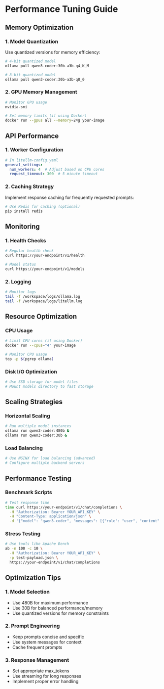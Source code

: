 # Performance Tuning Guide

## Memory Optimization

### 1. Model Quantization
Use quantized versions for memory efficiency:
```bash
# 4-bit quantized model
ollama pull qwen3-coder:30b-a3b-q4_K_M

# 8-bit quantized model  
ollama pull qwen3-coder:30b-a3b-q8_0
```

### 2. GPU Memory Management
```bash
# Monitor GPU usage
nvidia-smi

# Set memory limits (if using Docker)
docker run --gpus all --memory=24g your-image
```

## API Performance

### 1. Worker Configuration
```yaml
# In litellm-config.yaml
general_settings:
  num_workers: 4  # Adjust based on CPU cores
  request_timeout: 300  # 5 minute timeout
```

### 2. Caching Strategy
Implement response caching for frequently requested prompts:
```bash
# Use Redis for caching (optional)
pip install redis
```

## Monitoring

### 1. Health Checks
```bash
# Regular health check
curl https://your-endpoint/v1/health

# Model status
curl https://your-endpoint/v1/models
```

### 2. Logging
```bash
# Monitor logs
tail -f /workspace/logs/ollama.log
tail -f /workspace/logs/litellm.log
```

## Resource Optimization

### CPU Usage
```bash
# Limit CPU cores (if using Docker)
docker run --cpus="4" your-image

# Monitor CPU usage
top -p $(pgrep ollama)
```

### Disk I/O Optimization
```bash
# Use SSD storage for model files
# Mount models directory to fast storage
```

## Scaling Strategies

### Horizontal Scaling
```bash
# Run multiple model instances
ollama run qwen3-coder:480b &
ollama run qwen3-coder:30b &
```

### Load Balancing
```bash
# Use NGINX for load balancing (advanced)
# Configure multiple backend servers
```

## Performance Testing

### Benchmark Scripts
```bash
# Test response time
time curl https://your-endpoint/v1/chat/completions \
  -H "Authorization: Bearer YOUR_API_KEY" \
  -H "Content-Type: application/json" \
  -d '{"model": "qwen3-coder", "messages": [{"role": "user", "content": "Hello"}]}'
```

### Stress Testing
```bash
# Use tools like Apache Bench
ab -n 100 -c 10 \
  -H "Authorization: Bearer YOUR_API_KEY" \
  -p test-payload.json \
  https://your-endpoint/v1/chat/completions
```

## Optimization Tips

### 1. Model Selection
- Use 480B for maximum performance
- Use 30B for balanced performance/memory
- Use quantized versions for memory constraints

### 2. Prompt Engineering
- Keep prompts concise and specific
- Use system messages for context
- Cache frequent prompts

### 3. Response Management
- Set appropriate max_tokens
- Use streaming for long responses
- Implement proper error handling